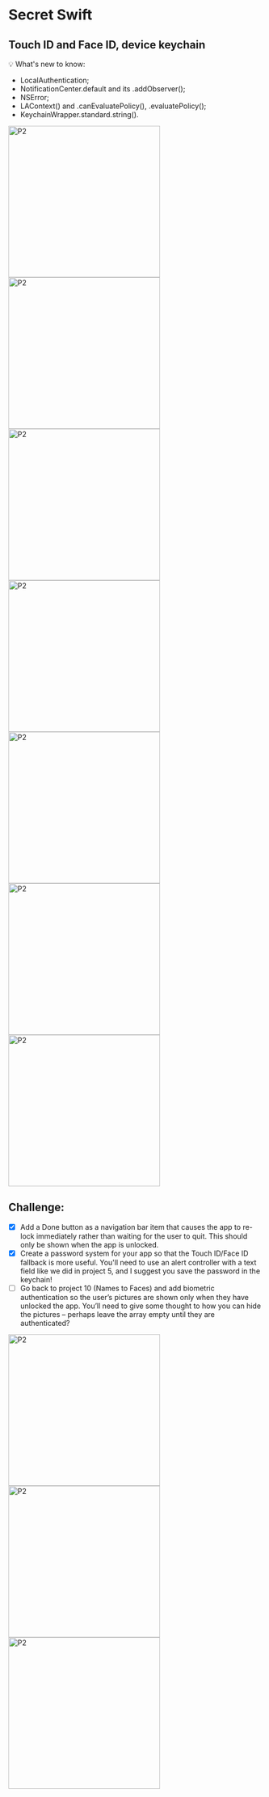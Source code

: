 # Secret Swift

## Touch ID and Face ID, device keychain

💡 What's new to know:
- LocalAuthentication;
- NotificationCenter.default and its .addObserver();
- NSError;
- LAContext() and .canEvaluatePolicy(), .evaluatePolicy();
- KeychainWrapper.standard.string().

<img width="300" alt="P2" src="https://sun9-67.userapi.com/impg/TheVQM6DfY4MLapsuXKMolvCVSN-cqKYJZzhoA/Lm8rRm-XTSc.jpg?size=996x2160&quality=95&sign=0efd7a9adea5f4161ab27723fbb10b8d&type=album"> <img width="300" alt="P2" src="https://sun9-66.userapi.com/impg/d1A8hO32nPM2jHkUNMq6-AFsIktQGznfklhNXw/jjlS6yA3o20.jpg?size=996x2160&quality=95&sign=4f589dd6ed53315ccf845ef6b2cd0a2a&type=album"> <img width="300" alt="P2" src="https://sun9-29.userapi.com/impg/l0fBM7a9Dm0j9pxAG3cm3P0PJTxvZvdIdZe9Fw/8ae1GXqxxPI.jpg?size=996x2160&quality=95&sign=714e595101a9d0452401d39992d1b8de&type=album"> <img width="300" alt="P2" src="https://sun9-54.userapi.com/impg/2P9boNoVJT-sq-x2RSjpV_yonhdgW0psUFH-Zw/ruQ2EDZm55E.jpg?size=996x2160&quality=95&sign=f4573bf95203cf040168951b8bddf091&type=album"> <img width="300" alt="P2" src="https://sun9-80.userapi.com/impg/CBGNHPrA9-9tkgJMVMxK0ig5pjcTe1ih-chHgw/Axo_nv_lKp8.jpg?size=996x2160&quality=95&sign=1e4f4fce6921ed61c0f92db7f2fb999e&type=album"> <img width="300" alt="P2" src="https://sun9-71.userapi.com/impg/zzmf5MzEg2bEOKYtX7ly7Kzl7rR0u7hegA0Fyw/Cluosb9ikZA.jpg?size=996x2160&quality=95&sign=89b2cc700f34ff90646c87b964a61ee3&type=album"> <img width="300" alt="P2" src="https://sun9-15.userapi.com/impg/wgNLtiBDE2IjmfbLRBgkF8zqUbSXNbaP7MuK0A/QPC2m1vsv3w.jpg?size=996x2160&quality=95&sign=09049ddef0b0127b2c6c46554be78b9e&type=album"> 

## Challenge:

- [x] Add a Done button as a navigation bar item that causes the app to re-lock immediately rather than waiting for the user to quit. This should only be shown when the app is unlocked.
- [x] Create a password system for your app so that the Touch ID/Face ID fallback is more useful. You'll need to use an alert controller with a text field like we did in project 5, and I suggest you save the password in the keychain!
- [ ] Go back to project 10 (Names to Faces) and add biometric authentication so the user’s pictures are shown only when they have unlocked the app. You’ll need to give some thought to how you can hide the pictures – perhaps leave the array empty until they are authenticated?

<img width="300" alt="P2" src="https://sun9-55.userapi.com/impg/GVFpYQ6FCKmk577DRn9Z_gGdU4673S66Kcnxbg/7dXgRkcCIhg.jpg?size=996x2160&quality=95&sign=a3823527f62d6dbbf9b96c13040cee27&type=album"> <img width="300" alt="P2" src="https://sun9-78.userapi.com/impg/J5xbyhDS0Vuz_XGJakeUN99gbeooxCrUBmxlJg/XNivmZHDNgM.jpg?size=996x2160&quality=95&sign=b80e8bbc5ce7b295a1675aea081db271&type=album"> <img width="300" alt="P2" src="https://sun9-13.userapi.com/impg/YeNfXld6LkpDN5dyxvaK33rHtN2tOmgdnNtYjg/JU4IeJ9ZbA4.jpg?size=996x2160&quality=95&sign=87746f5e5781a06b982216983d361550&type=album"> 
